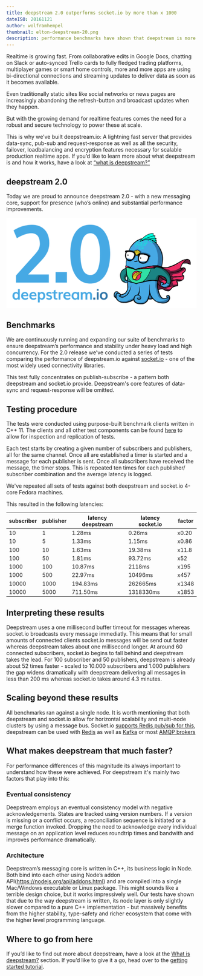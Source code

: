 ```yaml
---
title: deepstream 2.0 outperforms socket.io by more than x 1000
dateISO: 20161121
author: wolframhempel
thumbnail: elton-deepstream-20.png
description: performance benchmarks have shown that deepstream is more than 1000 times faster than socket.io for medium to high concurrency scenarios
---
```

Realtime is growing fast. From collaborative edits in Google Docs, chatting on Slack or auto-synced Trello cards to fully fledged trading platforms, multiplayer games or smart home controls, more and more apps are using bi-directional connections and streaming updates to deliver data as soon as it becomes available.

Even traditionally static sites like social networks or news pages are increasingly abandoning the refresh-button and broadcast updates when they happen.

But with the growing demand for realtime features comes the need for a robust and secure technology to power these at scale.

This is why we’ve built deepstream.io: A lightning fast server that provides data-sync, pub-sub and request-response as well as all the security, failover, loadbalancing and encryption features necessary for scalable production realtime apps. If you’d like to learn more about what deepstream is and how it works, have a look at [“what is deepstream?”](/tutorials/guides/what-is-deepstream/)

## deepstream 2.0
Today we are proud to announce deepstream 2.0 - with a new messaging core, support for presence (who’s online) and substantial performance improvements.

![deepstream 2.0](elton-deepstream-20.png)

## Benchmarks
We are continuously running and expanding our suite of benchmarks to ensure deepstream’s performance and stability under heavy load and high concurrency. For the 2.0 release we’ve conducted a series of tests comparing the performance of deepstream.io against [socket.io](http://socket.io/) - one of the most widely used connectivity libraries.

This test fully concentrates on publish-subscribe - a pattern both deepstream and socket.io provide. Deepstream's core features of data-sync and request-response will be omitted.

## Testing procedure
The tests were conducted using purpose-built benchmark clients written in C++ 11. The clients and all other test components can be found [here](https://github.com/deepstreamIO/deepstream.io-benchmarks) to allow for inspection and replication of tests.

Each test starts by creating a given number of subscribers and publishers, all for the same channel. Once all are established a timer is started and a message for each publisher is sent. Once all subscribers have received the message, the timer stops. This is repeated ten times for each publisher/ subscriber combination and the average latency is logged.

We've repeated all sets of tests against both deepstream and socket.io 4-core Fedora machines.

This resulted in the following latencies:

| subscriber | publisher | latency deepstream | latency socket.io | factor |
|------------|-----------|--------------------|-------------------|--------|
| 10         | 1         | 1.28ms             | 0.26ms            | x0.20  |
| 10         | 5         | 1.33ms             | 1.15ms            | x0.86  |
| 100        | 10        | 1.63ms             | 19.38ms           | x11.8  |
| 100        | 50        | 1.81ms             | 93.72ms           | x52    |
| 1000       | 100       | 10.87ms            | 2118ms            | x195   |
| 1000       | 500       | 22.97ms            | 10496ms           | x457   |
| 10000      | 1000      | 194.83ms           | 262665ms          | x1348  |
| 10000      | 5000      | 711.50ms           | 1318330ms         | x1853  |

## Interpreting these results
Deepstream uses a one millisecond buffer timeout for messages whereas socket.io broadcasts every message immediatly. This means that for small amounts of connected clients socket.io messages will be send out faster whereas deepstream takes about one millisecond longer.
At around 60 connected subscribers, socket.io begins to fall behind and deepstream takes the lead. For 100 subscriber and 50 publishers, deepstream is already about 52 times faster - scaled to 10.000 subscribers and 1.000 publishers the gap widens dramatically with deepstream delivering all messages in less than 200 ms whereas socket.io takes around 4.3 minutes.

## Scaling beyond these results
All benchmarks ran against a single node. It is worth mentioning that both deepstream and socket.io allow for horizontal scalability and multi-node clusters by using a message bus. Socket.io [supports Redis pub/sub for this](http://socket.io/docs/using-multiple-nodes/), deepstream can be used with [Redis](/tutorials/integrations/cache-redis/) as well as [Kafka](/tutorials/integrations/msg-kafka/) or most [AMQP brokers](/tutorials/integrations/msg-amqp/)

## What makes deepstream that much faster?
For performance differences of this magnitude its always important to understand how these were achieved. For deepstream it's mainly two factors that play into this:

### Eventual consistency
Deepstream employs an eventual consistency model with negative acknowledgements. States are tracked using version numbers. If a version is missing or a conflict occurs, a reconciliation sequence is initiated or a merge function invoked. Dropping the need to acknowledge every individual message on an application level reduces roundtrip times and bandwith and improves performance dramatically.

### Architecture
Deepstream’s messaging core is written in C++, its business logic in Node. Both bind into each other using Node’s addon API(https://nodejs.org/api/addons.html) and are compiled into a single Mac/Windows executable or Linux package.
This might sounds like a terrible design choice, but it works impressively well. Our tests have shown that due to the way deepstream is written, its node layer is only slightly slower compared to a pure C++ implementation - but massively benefits from the higher stability, type-safety and richer ecosystem that come with the higher level programming language.

## Where to go from here
If you’d like to find out more about deepstream, have a look at the [What is deepstream?](/tutorials/guides/what-is-deepstream/) section. If you’d like to give it a go, head over to the [getting started tutorial](/tutorials/core/getting-started-quickstart/).